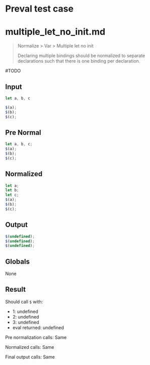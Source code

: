 # Preval test case

# multiple_let_no_init.md

> Normalize > Var > Multiple let no init
>
> Declaring multiple bindings should be normalized to separate declarations such that there is one binding per declaration.

#TODO

## Input

`````js filename=intro
let a, b, c

$(a);
$(b);
$(c);
`````

## Pre Normal

`````js filename=intro
let a, b, c;
$(a);
$(b);
$(c);
`````

## Normalized

`````js filename=intro
let a;
let b;
let c;
$(a);
$(b);
$(c);
`````

## Output

`````js filename=intro
$(undefined);
$(undefined);
$(undefined);
`````

## Globals

None

## Result

Should call `$` with:
 - 1: undefined
 - 2: undefined
 - 3: undefined
 - eval returned: undefined

Pre normalization calls: Same

Normalized calls: Same

Final output calls: Same
